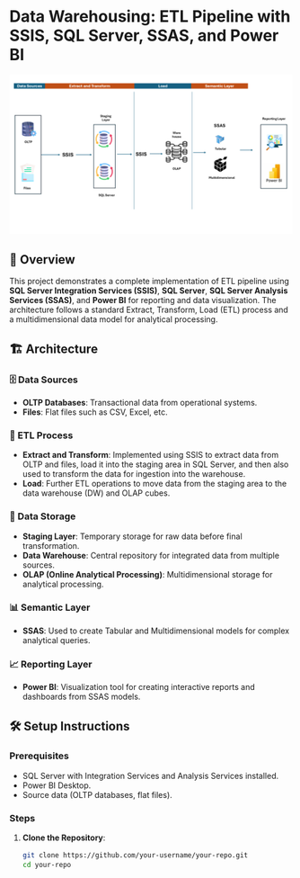 # Data Warehousing: ETL Pipeline with SSIS, SQL Server, SSAS, and Power BI

![DWH Architecture](./assets/DWHArchitecture.png)

## 📝 Overview

This project demonstrates a complete implementation of ETL pipeline using **SQL Server Integration Services (SSIS)**, **SQL Server**, **SQL Server Analysis Services (SSAS)**, and **Power BI** for reporting and data visualization. The architecture follows a standard Extract, Transform, Load (ETL) process and a multidimensional data model for analytical processing.

## 🏗️ Architecture

### 🗄️ Data Sources
- **OLTP Databases**: Transactional data from operational systems.
- **Files**: Flat files such as CSV, Excel, etc.

### 🔄 ETL Process
- **Extract and Transform**: Implemented using SSIS to extract data from OLTP and files, load it into the staging area in SQL Server, and then also used to transform the data for ingestion into the warehouse.
- **Load**: Further ETL operations to move data from the staging area to the data warehouse (DW) and OLAP cubes.

### 💾 Data Storage
- **Staging Layer**: Temporary storage for raw data before final transformation.
- **Data Warehouse**: Central repository for integrated data from multiple sources.
- **OLAP (Online Analytical Processing)**: Multidimensional storage for analytical processing.

### 📊 Semantic Layer
- **SSAS**: Used to create Tabular and Multidimensional models for complex analytical queries.

### 📈 Reporting Layer
- **Power BI**: Visualization tool for creating interactive reports and dashboards from SSAS models.

## 🛠️ Setup Instructions

### Prerequisites
- SQL Server with Integration Services and Analysis Services installed.
- Power BI Desktop.
- Source data (OLTP databases, flat files).

### Steps

1. **Clone the Repository**:
   ```sh
   git clone https://github.com/your-username/your-repo.git
   cd your-repo
